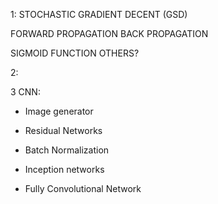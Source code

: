 
1:
STOCHASTIC GRADIENT DECENT (GSD)

FORWARD PROPAGATION
BACK PROPAGATION

SIGMOID FUNCTION 
OTHERS?


2:


3 CNN:
- Image generator

- Residual Networks
- Batch Normalization
- Inception networks
- Fully Convolutional Network 